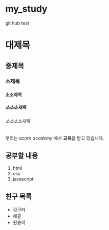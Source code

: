# my_study
git hub test
# 대제목
## 중제목
### 소제목
#### 소소제목
##### 소소소제목
###### 소소소소제목

우리는 *acorn academy* 에서 **교육**을 받고 있습니다.

## 공부할 내용
1. html
1. css
1. javascript

## 친구 목록
* 김구라
* 해골
* 원숭이

